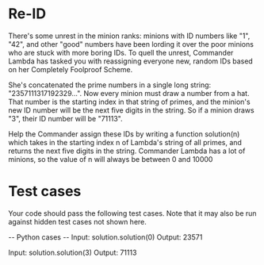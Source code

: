 # Re-ID

There's some unrest in the minion ranks: minions with ID numbers like "1", "42", and other "good" numbers have been lording it over the poor minions who are stuck with more boring IDs. To quell the unrest, Commander Lambda has tasked you with reassigning everyone new, random IDs based on her Completely Foolproof Scheme.

She's concatenated the prime numbers in a single long string: "2357111317192329...". Now every minion must draw a number from a hat. That number is the starting index in that string of primes, and the minion's new ID number will be the next five digits in the string. So if a minion draws "3", their ID number will be "71113".

Help the Commander assign these IDs by writing a function solution(n) which takes in the starting index n of Lambda's string of all primes, and returns the next five digits in the string. Commander Lambda has a lot of minions, so the value of n will always be between 0 and 10000

# Test cases

Your code should pass the following test cases.
Note that it may also be run against hidden test cases not shown here.

-- Python cases --
Input:
solution.solution(0)
Output:
23571

Input:
solution.solution(3)
Output:
71113
